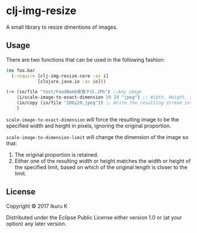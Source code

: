 # clj-img-resize

A small library to resize dimentions of images.

## Usage

There are two functions that can be used in the following fashion:

```clojure
(ns foo.bar
  (:require [clj-img-resize.core :as i]
            [clojure.java.io :as io]))

(-> (io/file "test/FoodBomb夜食テロ.JPG") ;;Any image
    (i/scale-image-to-exact-dimension 20 20 "jpeg") ;; Width, Height, and output file format such as jpeg/gif/png
    (io/copy (io/file "20by20.jpeg")) ;; Write the resulting stream into a file
    )
```

`scale-image-to-exact-dimension` will force the resulting image to be the specified width and height in pixels, ignoring the original proportion.

`scale-image-to-dimension-limit` will change the dimension of the image so that:

1. The original proportion is retained.
2. Either one of the resulting width or height matches the width or height of the specified limit, based on which of the original length is closer to the limit.

## License

Copyright © 2017 Ikuru K

Distributed under the Eclipse Public License either version 1.0 or (at
your option) any later version.
